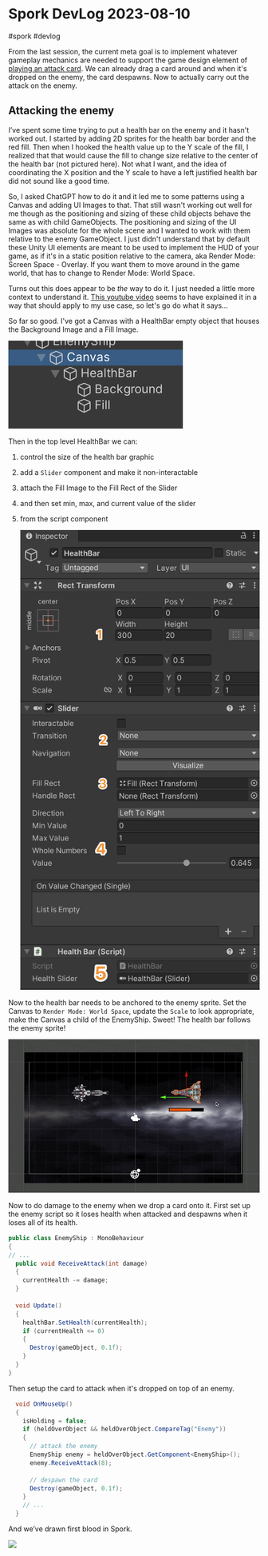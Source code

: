 # Spork DevLog 2023-08-10
#spork #devlog

From the last session, the current meta goal is to implement whatever gameplay mechanics are needed to support the game design element of [playing an attack card](Spork%20DevLog%202023-08-06.md/playing-an-attack-card). We can already drag a card around and when it's dropped on the enemy, the card despawns. Now to actually carry out the attack on the enemy.
## Attacking the enemy
I’ve spent some time trying to put a health bar on the enemy and it hasn't worked out. I started by adding 2D sprites for the health bar border and the red fill. Then when I hooked  the health value up to the Y scale of the fill, I realized that that would cause the fill to change size relative to the center of the health bar (not pictured here). Not what I want, and the idea of coordinating the X position and the Y scale to have a left justified health bar did not sound like a good time.

So, I asked ChatGPT how to do it and it led me to some patterns using a Canvas and adding UI Images to that. That still wasn't working out well for me though as the positioning and sizing of these child objects behave the same as with child GameObjects. The positioning and sizing of the UI Images was absolute for the whole scene and I wanted to work with them relative to the enemy GameObject. I just didn't understand that by default these Unity UI elements are meant to be used to implement the HUD of your game, as if it's in a static position relative to the camera, aka Render Mode: Screen Space - Overlay. If you want them to move around in the game world, that has to change to Render Mode: World Space.

Turns out this does appear to be *the* way to do it. I just needed a little more context to understand it. [This youtube video](https://www.youtube.com/watch?v=BLfNP4Sc_iA) seems to have explained it in a way that should apply to my use case, so let's go do what it says...

So far so good. I've got a Canvas with a HealthBar empty object that houses the Background Image and a Fill Image.

![](Spork%20DevLog%202023-08-10/CleanShot%202023-08-10%20at%2020.32.50@2x.png)<!-- {"width":192} -->

Then in the top level HealthBar we can:
1. control the size of the health bar graphic
2. add a `Slider` component and make it non-interactable
3. attach the Fill Image to the Fill Rect of the Slider
4. and then set min, max, and current value of the slider
5. from the script component

   ![](Spork%20DevLog%202023-08-10/CleanShot%202023-08-10%20at%2020.41.50@2x.png)<!-- {"width":277.99999999999977} -->

Now to the health bar needs to be anchored to the enemy sprite.
Set the Canvas to `Render Mode: World Space`, update the `Scale` to look appropriate, make the Canvas a child of the EnemyShip. Sweet! The health bar follows the enemy sprite!

![](Spork%20DevLog%202023-08-10/CleanShot%202023-08-10%20at%2020.57.17.gif)

Now to do damage to the enemy when we drop a card onto it. First set up the enemy script so it loses health when attacked and despawns when it loses all of its health.

``` cs
public class EnemyShip : MonoBehaviour
{
// ...
  public void ReceiveAttack(int damage)
  {
    currentHealth -= damage;
  }

  void Update()
  {
    healthBar.SetHealth(currentHealth);
    if (currentHealth <= 0)
    {
      Destroy(gameObject, 0.1f);
    }
  }
}
```

Then setup the card to attack when it's dropped on top of an enemy.

``` cs
  void OnMouseUp()
  {
    isHolding = false;
    if (heldOverObject && heldOverObject.CompareTag("Enemy"))
    {
      // attack the enemy
      EnemyShip enemy = heldOverObject.GetComponent<EnemyShip>();
      enemy.ReceiveAttack(8);

      // despawn the card
      Destroy(gameObject, 0.1f);
    }
	// ...
  }
```

And we’ve drawn first blood in Spork.

![](Spork%20DevLog%202023-08-10/CleanShot%202023-08-10%20at%2021.19.43.gif)<!-- {"width":1001} -->


